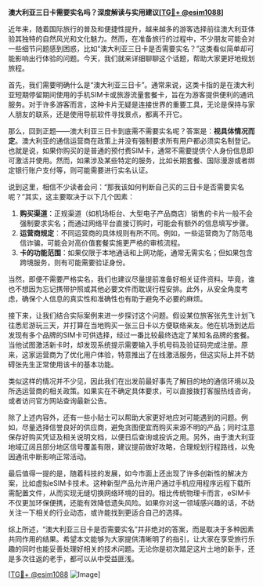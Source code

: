 **澳大利亚三日卡需要实名吗？深度解读与实用建议[[TG💪+ @esim1088](https://t.me/s/esim1088)]**

近年来，随着国际旅行的普及和便捷性提升，越来越多的游客选择前往澳大利亚体验其独特的自然风光和文化魅力。然而，在准备旅行的过程中，不少朋友可能会对一些细节问题感到困惑，比如“澳大利亚三日卡是否需要实名？”这类看似简单却可能影响出行体验的问题。今天，我们就来详细聊聊这个话题，帮助大家更好地规划旅程。

首先，我们需要明确什么是“澳大利亚三日卡”。通常来说，这类卡指的是在澳大利亚短期停留期间使用的手机SIM卡或旅游流量套餐卡，旨在为游客提供便利的通讯服务。对于许多游客而言，这种卡片无疑是连接世界的重要工具，无论是保持与家人朋友的联系，还是使用导航软件寻找景点，都离不开它。

那么，回到正题——澳大利亚三日卡到底需不需要实名呢？答案是：**视具体情况而定**。澳大利亚的通信运营商在政策上并没有强制要求所有用户都必须实名制登记。也就是说，如果你购买的是普通的预付费SIM卡，通常不需要提供个人身份信息即可激活并使用。然而，如果涉及某些特定的服务，比如长期套餐、国际漫游或者绑定银行账户支付等，则可能需要进行实名认证。

说到这里，相信不少读者会问：“那我该如何判断自己买的三日卡是否需要实名呢？”其实，这主要取决于以下几个因素：

1. **购买渠道**：正规渠道（如机场柜台、大型电子产品商店）销售的卡片一般不会强制要求实名；而通过网络平台直接订购时，可能会有额外的信息填写步骤。
2. **运营商规定**：不同运营商的具体规则有所不同。例如，一些运营商为了防范电信诈骗，可能会对高价值套餐实施更严格的审核流程。
3. **卡的功能范围**：如果仅限于本地通话和上网功能，通常无需实名；但如果包含跨境服务，则有可能需要验证身份。

当然，即便不需要严格实名，我们也建议尽量提前准备好相关证件资料。毕竟，谁也不想因为忘记携带护照或其他必要文件而耽误行程安排。此外，从安全角度考虑，确保个人信息的真实性和准确性也有助于避免不必要的麻烦。

接下来，让我们结合实际案例来进一步探讨这个问题。假设某位旅客张先生计划飞往悉尼游玩三天，并打算在当地购买一张三日卡以方便联络亲友。他在机场到达后发现有多个品牌的SIM卡可供选择，经过一番比较最终选定了某知名品牌的套餐。当他试图激活新卡时，却发现系统提示需要输入手机号码及验证码完成注册。原来，这家运营商为了优化用户体验，特意推出了在线激活服务，但这实际上并不妨碍张先生正常使用该卡的基本功能。

类似这样的情况并不少见，因此我们在出发前最好事先了解目的地的通信环境以及所选运营商的相关政策。如果实在不确定具体要求，可以直接拨打客服热线咨询，或者访问官方网站查询最新公告。

除了上述内容外，还有一些小贴士可以帮助大家更好地应对可能遇到的问题。例如，尽量选择信誉良好的供应商，避免贪图便宜而购买来源不明的产品；同时注意保存好购买凭证及相关说明文档，以便日后查询或投诉之用。另外，由于澳大利亚地域辽阔且部分地区信号覆盖有限，建议提前做好攻略，合理规划行程路线，以免因通讯中断影响正常活动。

最后值得一提的是，随着科技的发展，如今市面上还出现了许多创新性的解决方案，比如虚拟eSIM卡技术。这种新型产品允许用户通过手机应用程序远程下载所需配置文件，从而实现无缝切换网络环境的目的。相比传统物理卡而言，eSIM卡不仅更加环保便携，还能有效降低遗失风险。如果你对这一领域感兴趣的话，不妨关注一下相关的行业动态，或许能找到更适合自己的选择。

综上所述，“澳大利亚三日卡是否需要实名”并非绝对的答案，而是取决于多种因素共同作用的结果。希望本文能够为大家提供清晰明了的指引，让大家在享受旅行乐趣的同时也能妥善处理好相关的技术问题。无论你是初次踏足这片土地的新手，还是多次往返的老手，都可以从中受益匪浅。

[[TG💪+ @esim1088](https://t.me/s/esim1088) ![Image](https://i.postimg.cc/4NQfJmqS/Snipaste-2025-05-13-00-14-12.png)]